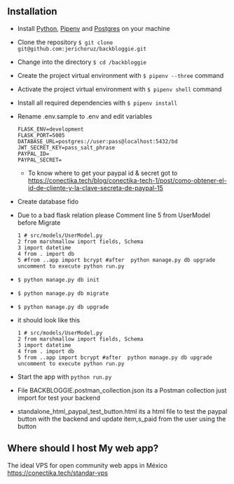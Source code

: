 ## Installation
  - Install [Python](https://www.python.org/downloads/), [Pipenv](https://docs.pipenv.org/) and [Postgres](https://www.postgresql.org/) on your machine
  - Clone the repository `$ git clone git@github.com:jerichoruz/backbloggie.git`
  - Change into the directory `$ cd /backbloggie`
  - Create the project virtual environment with `$ pipenv --three` command
  - Activate the project virtual environment with `$ pipenv shell` command
  - Install all required dependencies with `$ pipenv install`
  - Rename .env.sample to .env and edit variables
      ```
      FLASK_ENV=development
      FLASK_PORT=5005
      DATABASE_URL=postgres://user:pass@localhost:5432/bd
      JWT_SECRET_KEY=pass_salt_phrase
      PAYPAL_ID=
      PAYPAL_SECRET=
      ```
    - To know where to get your paypal id & secret got to https://conectika.tech/blog/conectika-tech-1/post/como-obtener-el-id-de-cliente-y-la-clave-secreta-de-paypal-15

  - Create database fido
  - Due to a bad flask relation please Comment line 5 from UserModel before Migrate
      ```
      1 # src/models/UserModel.py
      2 from marshmallow import fields, Schema
      3 import datetime
      4 from . import db
      5 #from ..app import bcrypt #after  python manage.py db upgrade uncomment to execute python run.py
      ```
  - `$ python manage.py db init`
  - `$ python manage.py db migrate`
  - `$ python manage.py db upgrade`
  - it should look like this
      ```
      1 # src/models/UserModel.py
      2 from marshmallow import fields, Schema
      3 import datetime
      4 from . import db
      5 from ..app import bcrypt #after  python manage.py db upgrade uncomment to execute python run.py
      ```
  
  - Start the app with `python run.py`
  - File BACKBLOGGIE.postman_collection.json its a Postman collection just import for test your backend
  - standalone_html_paypal_test_button.html its a html file to test the paypal button with the backend and update item,s_paid from the user using the button
   
## Where should I host My web app?
The ideal VPS for open community web apps in México https://conectika.tech/standar-vps
